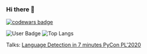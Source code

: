 ### Hi there 👋


[![codewars badge](https://www.codewars.com/users/pkubiak/badges/small)](https://www.codewars.com/users/pkubiak/)

![User Badge](https://github-readme-stats.vercel.app/api?username=pkubiak&show_icons=true&theme=default&show_icons=true&hide=issues&include_all_commits=true&line_height=24)
![Top Langs](https://github-readme-stats.vercel.app/api/top-langs/?username=pkubiak&layout=compact&hide=Jupyter+Notebook&langs_count=7)

Talks: [Language Detection in 7 minutes PyCon PL'2020](https://github.com/pkubiak/pl.pycon.2020)

<!--
**pkubiak/pkubiak** is a ✨ _special_ ✨ repository because its `README.md` (this file) appears on your GitHub profile.

Here are some ideas to get you started:

- 🔭 I’m currently working on ...
- 🌱 I’m currently learning ...
- 👯 I’m looking to collaborate on ...
- 🤔 I’m looking for help with ...
- 💬 Ask me about ...
- 📫 How to reach me: ...
- 😄 Pronouns: ...
- ⚡ Fun fact: ...
-->

